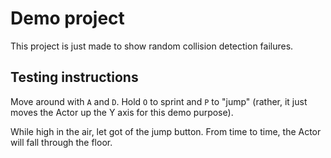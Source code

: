 # Demo project

This project is just made to show random collision detection failures.

## Testing instructions
Move around with `A` and `D`. Hold `O` to sprint and `P` to "jump" (rather, it just moves the Actor up the Y axis for this demo purpose).

While high in the air, let got of the jump button. From time to time, the Actor will fall through the floor.
